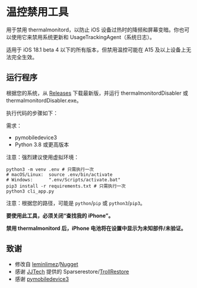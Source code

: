 # 温控禁用工具
用于禁用 thermalmonitord，以防止 iOS 设备过热时的降频和屏幕变暗。你也可以使用它来禁用系统更新和 UsageTrackingAgent（系统日志）。

适用于 iOS 18.1 beta 4 以下的所有版本，但禁用温控可能在 A15 及以上设备上无法完全生效。

## 运行程序
根据您的系统，从 [Releases](https://github.com/rponeawa/thermalmonitordDisabler/releases/latest) 下载最新版，并运行 thermalmonitordDisabler 或 thermalmonitordDisabler.exe。

执行代码的步骤如下：

需求：
- pymobiledevice3
- Python 3.8 或更高版本

注意：强烈建议使用虚拟环境：
```
python3 -m venv .env # 只需执行一次
# macOS/Linux:  source .env/bin/activate
# Windows:      ".env/Scripts/activate.bat"
pip3 install -r requirements.txt # 只需执行一次
python3 cli_app.py
```
注意：根据您的路径，可能是 `python`/`pip` 或 `python3`/`pip3`。

**要使用此工具，必须关闭“查找我的 iPhone”。**

**禁用 thermalmonitord 后，iPhone 电池将在设置中显示为未知部件/未验证。**

## 致谢
- 修改自 [leminlimez](https://github.com/leminlimez)/[Nugget](https://github.com/leminlimez/Nugget)
- 感谢 [JJTech](https://github.com/JJTech0130) 提供的 Sparserestore/[TrollRestore](https://github.com/JJTech0130/TrollRestore)
- 感谢 [pymobiledevice3](https://github.com/doronz88/pymobiledevice3)
